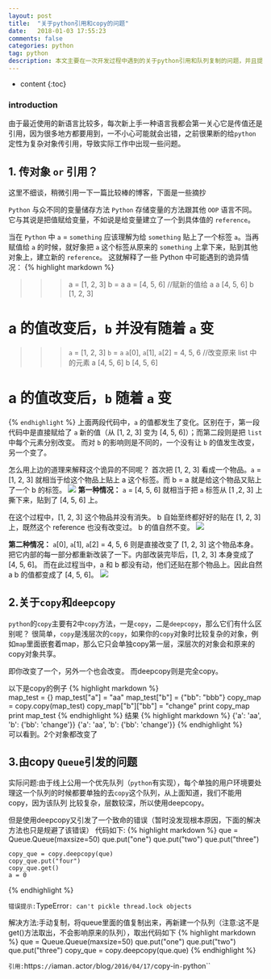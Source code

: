```yaml
---
layout: post
title:  "关于python引用和copy的问题"
date:   2018-01-03 17:55:23
comments: false
categories: python
tag: python
description: 本文主要在一次开发过程中遇到的关于python引用和队列复制的问题，并且提出一些解决方案                                                         
---
```

* content
{:toc}
### introduction

由于最近使用的新语言比较多，每次新上手一种语言我都会第一关心它是传值还是引用，因为很多地方都要用到，一不小心可能就会出错，之前很果断的给`python`定性为复杂对象传引用，导致实际工作中出现一些问题。

## 1. 传对象 `or` 引用？

这里不细谈，稍微引用一下一篇比较棒的博客，下面是一些摘抄

`Python` 与众不同的变量储存方法
`Python` 存储变量的方法跟其他 `OOP` 语言不同。它与其说是把值赋给变量，不如说是给变量建立了一个到具体值的 `reference`。

当在 `Python` 中 `a` = `something` 应该理解为给 `something` 贴上了一个标签 `a`。当再赋值给 `a` 的时候，就好象把 `a` 这个标签从原来的 `something` 上拿下来，贴到其他对象上，建立新的 `reference`。 这就解释了一些 Python 中可能遇到的诡异情况：
{% highlight markdown %}  
>>> a = [1, 2, 3]
>>> b = a
>>> a = [4, 5, 6] //赋新的值给 a
>>> a
[4, 5, 6]
>>> b
[1, 2, 3]
# a 的值改变后，`b` 并没有随着 `a` 变

>>> `a` = [1, 2, 3]
>>> `b` = `a`
>>> `a`[0], `a`[1], `a`[2] = 4, 5, 6 //改变原来 list 中的元素
>>> a
[4, 5, 6]
>>> b
[4, 5, 6]
# a 的值改变后，`b` 随着 `a` 变

{% `endhighlight` %} 
上面两段代码中，`a` 的值都发生了变化。区别在于，第一段代码中是直接赋给了 `a` 新的值（从 [1, 2, 3] 变为 [4, 5, 6]）；而第二段则是把 `list` 中每个元素分别改变。
而对 `b` 的影响则是不同的，一个没有让 `b` 的值发生改变，另一个变了。

怎么用上边的道理来解释这个诡异的不同呢？
首次把 [1, 2, 3] 看成一个物品。`a` = [1, 2, 3] 就相当于给这个物品上贴上 a 这个标签。而 b = a 就是给这个物品又贴上了一个 b 的标签。
![](https://bo07997.github.io/myBlog/styles/images/Blog/python1/1.png)
**第一种情况：**
`a` = [4, 5, 6] 就相当于把 `a` 标签从 [1 ,2, 3] 上撕下来，贴到了 [4, 5, 6] 上。

在这个过程中，[1, 2, 3] 这个物品并没有消失。 b 自始至终都好好的贴在 [1, 2, 3] 上，既然这个 reference 也没有改变过。 b 的值自然不变。
![](https://bo07997.github.io/myBlog/styles/images/Blog/python1/2.png)

**第二种情况：**
`a`[0], `a`[1], `a`[2] = 4, 5, 6 则是直接改变了 [1, 2, 3] 这个物品本身。把它内部的每一部分都重新改装了一下。内部改装完毕后，[1, 2, 3] 本身变成了 [4, 5, 6]。
而在此过程当中，a 和 b 都没有动，他们还贴在那个物品上。因此自然 a b 的值都变成了 [4, 5, 6]。
![](https://bo07997.github.io/myBlog/styles/images/Blog/python1/3.png)

## 2.关于`copy`和`deepcopy`

`python`的`copy`主要有2中`copy`方法，一是`copy`，二是`deepcopy`，那么它们有什么区别呢？
很简单，`copy`是浅层次的`copy`，如果你的`copy`对象时比较复杂的对象，例如`map`里面嵌套着map，那么它只会单独copy第一层，深层次的对象会和原来的copy对象共享。

即你改变了一个，另外一个也会改变。
而deepcopy则是完全copy。

以下是copy的例子
{% highlight markdown %}  
    map_test = {}
    map_test["a"] = "aa"
    map_test["b"] = {"bb": "bbb"}
    copy_map = copy.copy(map_test)
    copy_map["b"]["bb"] = "change"
    print copy_map
    print map_test
{% endhighlight %} 
结果
{% highlight markdown %}
{'a': 'aa', 'b': {'bb': 'change'}}
{'a': 'aa', 'b': {'bb': 'change'}}
{% endhighlight %}  
 可以看到。2个对象都改变了
 
## 3.由copy `Queue`引发的问题

实际问题:由于线上公用一个优先队列（`python`有实现），每个单独的用户环境要处理这一个队列的时候都要单独的去`copy`这个队列，从上面知道，我们不能用copy，因为该队列
比较复杂，层数较深，所以使用deepcopy。

但是使用deepcopy又引发了一个致命的错误（暂时没发现根本原因，下面的解决方法也只是规避了该错误）
代码如下:
{% highlight markdown %}
    que = Queue.Queue(maxsize=50)
    que.put("one")
    que.put("two")
    que.put("three")

    copy_que = copy.deepcopy(que)
    copy_que.put("four")
    copy_que.get()
    a = 0
{% endhighlight %} 

`错误提示:`TypeError`: can't pickle thread.lock objects `

解决方法:手动复制，将queue里面的值复制出来，再新建一个队列（注意:这不是get()方法取出，不会影响原来的队列），取出代码如下
{% highlight markdown %}
    que = Queue.Queue(maxsize=50)
    que.put("one")
    que.put("two")
    que.put("three")
    copy_que = copy.deepcopy(que.que)
 {% endhighlight %}   

`引用:`https`://`iaman`.`actor`/`blog`/2016/04/17/`copy-in`-`python``
